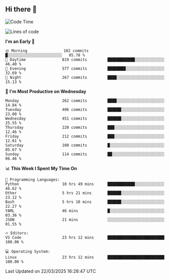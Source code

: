 ## Hi there 👋

<!--
**Wangmerlyn/Wangmerlyn** is a ✨ _special_ ✨ repository because its `README.md` (this file) appears on your GitHub profile.

Here are some ideas to get you started:

- 🔭 I’m currently working on ...
- 🌱 I’m currently learning ...
- 👯 I’m looking to collaborate on ...
- 🤔 I’m looking for help with ...
- 💬 Ask me about ...
- 📫 How to reach me: ...
- 😄 Pronouns: ...
- ⚡ Fun fact: ...
-->
<!--START_SECTION:waka-->
![Code Time](http://img.shields.io/badge/Code%20Time-107%20hrs%204%20mins-blue)

![Lines of code](https://img.shields.io/badge/From%20Hello%20World%20I%27ve%20Written-8.8%20million%20lines%20of%20code-blue)

**I'm an Early 🐤** 

```text
🌞 Morning                102 commits         █░░░░░░░░░░░░░░░░░░░░░░░░   05.78 % 
🌆 Daytime                819 commits         ████████████░░░░░░░░░░░░░   46.40 % 
🌃 Evening                577 commits         ████████░░░░░░░░░░░░░░░░░   32.69 % 
🌙 Night                  267 commits         ████░░░░░░░░░░░░░░░░░░░░░   15.13 % 
```
📅 **I'm Most Productive on Wednesday** 

```text
Monday                   262 commits         ████░░░░░░░░░░░░░░░░░░░░░   14.84 % 
Tuesday                  406 commits         ██████░░░░░░░░░░░░░░░░░░░   23.00 % 
Wednesday                451 commits         ██████░░░░░░░░░░░░░░░░░░░   25.55 % 
Thursday                 220 commits         ███░░░░░░░░░░░░░░░░░░░░░░   12.46 % 
Friday                   212 commits         ███░░░░░░░░░░░░░░░░░░░░░░   12.01 % 
Saturday                 100 commits         █░░░░░░░░░░░░░░░░░░░░░░░░   05.67 % 
Sunday                   114 commits         ██░░░░░░░░░░░░░░░░░░░░░░░   06.46 % 
```


📊 **This Week I Spent My Time On** 

```text
💬 Programming Languages: 
Python                   10 hrs 49 mins      ████████████░░░░░░░░░░░░░   46.62 % 
Other                    5 hrs 21 mins       ██████░░░░░░░░░░░░░░░░░░░   23.12 % 
Bash                     5 hrs 10 mins       ██████░░░░░░░░░░░░░░░░░░░   22.27 % 
YAML                     46 mins             █░░░░░░░░░░░░░░░░░░░░░░░░   03.36 % 
JSON                     21 mins             ░░░░░░░░░░░░░░░░░░░░░░░░░   01.55 % 

🔥 Editors: 
VS Code                  23 hrs 12 mins      █████████████████████████   100.00 % 

💻 Operating System: 
Linux                    23 hrs 12 mins      █████████████████████████   100.00 % 
```


 Last Updated on 22/03/2025 16:28:47 UTC
<!--END_SECTION:waka-->
